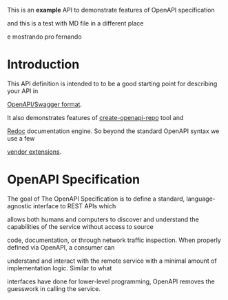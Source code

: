 This is an **example** API to demonstrate features of OpenAPI specification 

and this is a test with MD file in a different place

e mostrando pro fernando

# Introduction

This API definition is intended to to be a good starting point for
describing your API in 

[OpenAPI/Swagger
format](https://github.com/OAI/OpenAPI-Specification/blob/master/versions/3.0.2.md).

It also demonstrates features of
[create-openapi-repo](https://github.com/Redocly/create-openapi-repo) tool
and 

[Redoc](https://github.com/Redocly/Redoc) documentation engine. So beyond
the standard OpenAPI syntax we use a few 

[vendor
extensions](https://github.com/Redocly/Redoc/blob/master/docs/redoc-vendor-extensions.md).


# OpenAPI Specification

The goal of The OpenAPI Specification is to define a standard,
language-agnostic interface to REST APIs which

allows both humans and computers to discover and understand the capabilities
of the service without access to source

code, documentation, or through network traffic inspection. When properly
defined via OpenAPI, a consumer can 

understand and interact with the remote service with a minimal amount of
implementation logic. Similar to what

interfaces have done for lower-level programming, OpenAPI removes the
guesswork in calling the service.